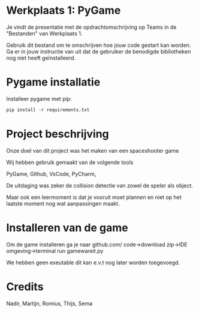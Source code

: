 # Werkplaats 1: PyGame
Je vindt de presentatie met de opdrachtomschrijving op Teams in de "Bestanden" van Werkplaats 1. 

Gebruik dit bestand om te omschrijven hoe jouw code gestart kan worden. Ga er in jouw instructie van uit dat de gebruiker de benodigde bibliotheken nog niet heeft geïnstalleerd.


# Pygame installatie

Installeer pygame met pip:
    
```python
pip install -r requirements.txt
```

# Project beschrijving

Onze doel van dit project was het maken van een spaceshooter game

Wij hebben gebruik gemaakt van de volgende tools

PyGame, Github, VsCode, PyCharm,

De uitdaging was zeker de collision detectie van zowel de speler als object.

Maar ook een leermoment is dat je vooruit moet plannen en niet op het laatste moment nog wat aanpassingen maakt.

# Installeren van de game

Om de game installeren ga je naar github.com/ code->download zip->IDE omgeving->terminal run gamewareit.py

We hebben geen exeutable dit kan e.v.t nog later worden toegevoegd.

# Credits

Nadir, Martijn, Romius, Thijs, Sema
